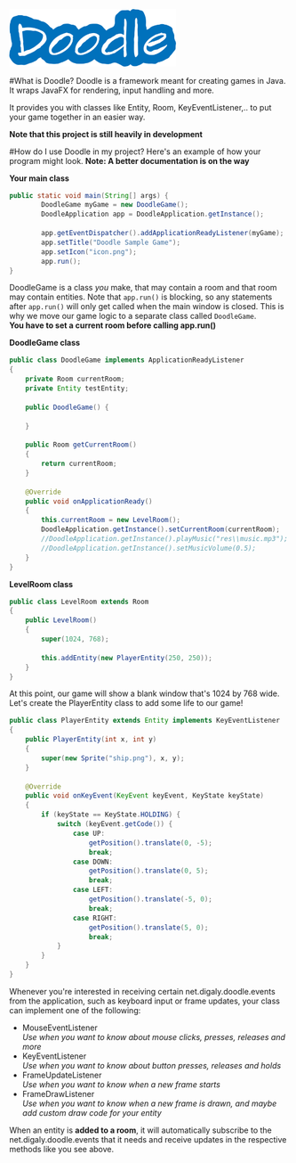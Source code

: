 <img src="logo.png" width="300">

#What is Doodle?
Doodle is a framework meant for creating games in Java. It wraps JavaFX for rendering, input handling and more.

It provides you with classes like Entity, Room, KeyEventListener,.. to put your game together in an easier way.  

**Note that this project is still heavily in development**

#How do I use Doodle in my project?
Here's an example of how your program might look.
**Note: A better documentation is on the way**

**Your main class**
```java
public static void main(String[] args) {
        DoodleGame myGame = new DoodleGame();
        DoodleApplication app = DoodleApplication.getInstance();

        app.getEventDispatcher().addApplicationReadyListener(myGame);
        app.setTitle("Doodle Sample Game");
        app.setIcon("icon.png");
        app.run();
}
```
DoodleGame is a class *you* make, that may contain a room and that room may contain entities.
Note that ```app.run()``` is blocking, so any statements after ```app.run()``` will only get called when the main window is closed.
This is why we move our game logic to a separate class called ```DoodleGame```.  
**You have to set a current room before calling app.run()**

**DoodleGame class**
```java
public class DoodleGame implements ApplicationReadyListener
{
    private Room currentRoom;
    private Entity testEntity;

    public DoodleGame() {

    }

    public Room getCurrentRoom()
    {
        return currentRoom;
    }

    @Override
    public void onApplicationReady()
    {
        this.currentRoom = new LevelRoom();
        DoodleApplication.getInstance().setCurrentRoom(currentRoom);
        //DoodleApplication.getInstance().playMusic("res\\music.mp3");
        //DoodleApplication.getInstance().setMusicVolume(0.5);
    }
}
```

**LevelRoom class**
```java
public class LevelRoom extends Room
{
    public LevelRoom()
    {
        super(1024, 768);

        this.addEntity(new PlayerEntity(250, 250));
    }
}
```

At this point, our game will show a blank window that's 1024 by 768 wide.  
Let's create the PlayerEntity class to add some life to our game!

```java
public class PlayerEntity extends Entity implements KeyEventListener
{
    public PlayerEntity(int x, int y)
    {
        super(new Sprite("ship.png"), x, y);
    }

    @Override
    public void onKeyEvent(KeyEvent keyEvent, KeyState keyState)
    {
        if (keyState == KeyState.HOLDING) {
            switch (keyEvent.getCode()) {
                case UP:
                    getPosition().translate(0, -5);
                    break;
                case DOWN:
                    getPosition().translate(0, 5);
                    break;
                case LEFT:
                    getPosition().translate(-5, 0);
                    break;
                case RIGHT:
                    getPosition().translate(5, 0);
                    break;
            }
        }
    }
}
```

Whenever you're interested in receiving certain net.digaly.doodle.events from the application, such as keyboard input or frame updates, your class can implement one of the following:

* MouseEventListener  
_Use when you want to know about mouse clicks, presses, releases and more_
* KeyEventListener  
_Use when you want to know about button presses, releases and holds_
* FrameUpdateListener  
_Use when you want to know when a new frame starts_
* FrameDrawListener  
_Use when you want to know when a new frame is drawn, and maybe add custom draw code for your entity_

When an entity is **added to a room**, it will automatically subscribe to the net.digaly.doodle.events that it needs and receive updates in the respective methods like you see above.
